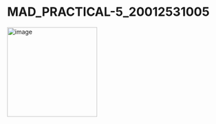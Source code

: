 # MAD_PRACTICAL-5_20012531005
<img width="209" alt="image" src="https://user-images.githubusercontent.com/110806101/193402963-76ece6b1-5705-46e4-b189-40baefef8b2b.png">
